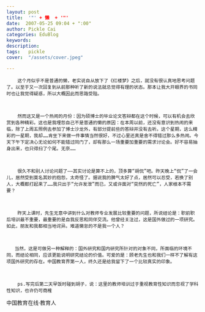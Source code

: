 ```yaml
---
layout: post  
title:  '"' + 懒  + '"'
date:  2007-05-25 09:04 + ":00" 
author: Pickle Cai  
categories: EduBlog  
keywords: 
description:   
tags:	pickle   
cover:  "/assets/cover.jpeg"  

---  
```

    
        这个月似乎不是普通的懒，老实说自从放下了《红楼梦》之后，就没有很认真地思考问题了。以至于又一次回复到从前那种听了新的说法就总觉得有理的状态。那本让我大开眼界的书同时也让我觉得疑惑，所以大概因此而思路受阻。



        然而这又是一个热闹的月份：因为硕博士的毕业论文答辩都在这个时候，可以有机会去欣赏到各种精彩。这也是我埋怨自己不是普通的懒的原因：在本周以前，还没有意识到热闹的来临，除了上周五照例去参加了博士沙龙外，有部分提前些的答辩并没有去听。这个星期，这么精彩的一星期，我却……肯坐下来做一件事情当然很好，不过心里还真是舍不得错过那么多热闹。今天下午下定决心无论如何不能错过同门了，却有那么一场重要加重要的需求讨论会。好不容易抽身出来，也只得扫了个尾。无奈……



        很久不和别人讨论问题了——其实讨论是算不上的，顶多算“胡侃”吧。昨天晚上“侃”了一会儿，居然受到莫名其妙的抱怨，太奇怪了。据说我的脾气太好了点，居然可以忍受，若换了别人，大概都打起来了……我只出于“允许发泄”而已，又或许面对“突然的死亡”，人家根本不需要？



        昨天上课时，先生无意中讲到什么对教师专业发展比较重要的问题，所说结论是：职前职后培训最不重要，最重要的是自我反思和同伴交流。他曾经关注过，这是国外做过的一项研究。如此，朋友和我都相当地诧异。难道懒怠的不是我一个人？



       当然，这是可做另一种解释的：国外研究和国内研究所针对的对象不同，所面临的环境不同，而结论相同，应该更能说明研究结论的价值。可爱的是：顾老先生也和我们一样不了解有这项国外研究的存在。中国教育界第一人，终久还是给我留下了一个比较真实的印象。



        ps.写完后第二天早饭时碰到胡子，说：这里的教师培训过于重视教育性知识而忽视了学科性知识，也许仍可商榷



		    
 中国教育在线·教育人

